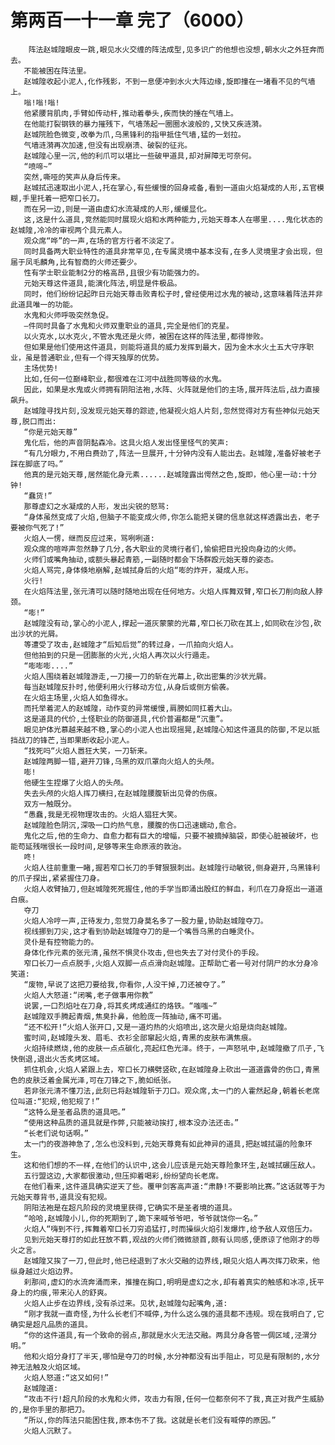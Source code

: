 # 第两百一十一章 完了（6000）
        阵法赵城隍眼皮一跳,眼见水火交缠的阵法成型,见多识广的他想也没想,朝水火之外狂奔而去。
       不能被困在阵法里。
       赵城隍收起小泥人,化作残影，不到一息便冲到水火大阵边缘,旋即撞在一堵看不见的气墙上。
       嗡!嗡!嗡!
       他紧腰背肌肉,手臂如传动杆,推动着拳头,疾而快的捶在气墙上。
       在他能打裂钢铁的暴力摧残下，气墙荡起一圈圈水波般的,又快又疾涟漪。
       赵城院脸色微变,改拳为爪,乌黑锋利的指甲抵住气墙,猛的一划拉。
       气墙涟漪再次加速,但没有出现崩溃、破裂的征兆。
       赵城隍心里一沉,他的利爪可以堪比一些破甲道具,却对屏障无可奈何。
       “喷啼~”
       突然,嘶哑的笑声从身后传来。
       赵城拭迅速取出小泥人,托在掌心,有些缓慢的回身戒备,看到一道由火焰凝成的人形,五官模糊,手里托着一把窄口长刀。
       而在另一边,则是一道由虚幻水流凝成的人形,缓缓显化。
       这,这是什么道具,竞然能同时展现火焰和水两种能力,元始天尊本人在哪里....鬼化状态的赵城隍,冷冷的审视两个具元素人。
       观众席“哗”的一声,在场的官方行者不淡定了。
       同时具备两大职业特性的道具非常罕见,在专属灵境中基本没有,在多人灵境里才会出现，但届于凤毛麟角,比有智商的火师还要少。
       性有学士职业能制2分的格高昂,且很少有功能强力的。
       元始天尊这件道具,能演化阵法,明显是件极品。
       同时，他们纷纷记起昨日元始天尊击败青松子时,曾经使用过水鬼的被动,这意味着阵法并非此道具唯一的功能。
       水鬼和火师呼吸突然急促。
       —件同时具备了水鬼和火师双重职业的道具,完全是他们的克星。
       以火克水,以水克火,不管水鬼还是火师，被困在这样的阵法里,都得惨败。
       但如果是他们使用这件道具，则能将道具的威力发挥到最大，因为金木水火土五大守序职业，虽是普通职业,但有一个得天独厚的优势。
       主场优势!
       比如,任何一位巅峰职业,都很难在江河中战胜同等级的水鬼。
       因此，如果是水鬼或火师拥有阴阳法袍,水阵、火阵就是他们的主场,展开阵法后,战力直接飙升。
       赵城隍寻找片刻,没发现元始天尊的踪迹,他凝视火焰人片刻,忽然觉得对方有些神似元始天尊,脱口而出:
       “你是元始天尊”
       鬼化后，他的声音阴黏森冷。这具火焰人发出怪里怪气的笑声:
       “有几分眼力,不用白费劲了,阵法一旦展开,十分钟内没有人能出去。赵城隍,准备好被老子踩在脚底了吗。”
       他真的是元始天尊,居然能化身元素......赵城隍露出愕然之色,旋即，他心里一动:十分钟!
       “蠢货!”
       那尊虚幻之水凝成的人形，发出尖锐的怒骂:
       “身体虽然变成了火焰,但脑子不能变成火师,你怎么能把关键的信息就这样透露出去，老子要被你气死了!”
       火焰人一愣，继而反应过来，骂咧咧道:
       观众席的喧哗声忽然静了几分,各大职业的灵境行者们,愉偷把目光投向身边的火师。
       火师们或嘴角抽动,或额头暴起青筋,一副随时都会下场群殴元始天尊的姿态。
       火焰人骂完,身体倏地崩解,赵城拭身后的火焰“嘭的炸开，凝成人形。
       火行!
       在火焰阵法里,张元清可以随时随地出现在任何地方。火焰人挥舞双臂,窄口长刀削向敌人脖颈。
       “嘭!”
       赵城隍没有动,掌心的小泥人,撑起一道灰蒙蒙的光幕,窄口长刀砍在其上,如同砍在沙包,砍出沙状的光屑。
       等遭受了攻击,赵城隍才“后知后觉”的转过身，一爪拍向火焰人。
       但他拍到的只是一团膨胀的火光,火焰人再次以火行遁走。
       “嘭嘭嘭....”
       火焰人围绕着赵城隍游走,一刀接一刀的斩在光幕上,砍出密集的沙状光屑。
       每当赵城隍反扑时,他便利用火行移动方位,从身后或侧方偷袭。
       在火焰主场里,火焰人如鱼得水。
       而托举着泥人的赵城隍，动作变的异常缓慢,肩膀如同扛着大山。
       这是道具的代价,土怪职业的防御道具,代价普遍都是“沉重”。
       眼见护体光慕越来越不稳,掌心的小泥人也出现摇晃,赵城隍心知这件道具的防御,不足以抵挡战刀的锋芒,当即果断收起小泥人。
       “找死吗“火焰人嚣狂大笑，一刀斩来。
       赵城隍两脚一错,避开刀锋,乌黑的双爪罩向火焰人的头颅。
       嘭!
       他硬生生捏爆了火焰人的头颅。
       失去头颅的火焰人挥刀横扫,在赵城隍腰腹斩出见骨的伤痕。
       双方一触既分。
       “愚蠢,我是无视物理攻击的。火焰人猖狂大笑。
       赵城隍脸色阴沉,深吸一口灼热气息，腰腹的伤口迅速蠕动,愈合。
       鬼化之后,他的生命力、自愈力都有巨大的增幅，只要不被摘掉脑袋，即使心脏被破坏，也能苟延残喘很长一段时间,足够等来生命原液的敦治。
       咚!
       火焰人往前重重一睹,握若窄口长刀的手臂狠狠刺出。赵城隍行动敏锐,侧身避开,乌黑锋利的爪子探出,紧紧握住刀身。
       火焰人收臂抽刀,但赵城隍死死握住,他的手学当即涌出殷红的鲜血，利爪在刀身抠出一道道白痕。
       夺刀
       火焰人冷哼一声,正待发力,忽觉刀身莫名多了一股力量,协助赵城隍夺刀。
       视线挪到刀尖,这才看到协助赵城隍夺刀的是一个嘴唇乌黑的白睡灵仆。
       灵仆是有控物能力的。
       身体化作元素的张元清,虽然不惧灵仆攻击,但也失去了对付灵仆的手段。
       窄口长刀一点点脱手,火焰人双脚一点点滑向赵城隍。正帮助亡者一号对付阴尸的水分身冷笑道:
       “废物,早说了这把刀要给我,你看你,人没干掉,刀还被夺了。”
       火焰人大怒道:“闭嘴,老子做事用你教”
       说罢,一口烈焰吐在刀身,将其炙烤成通红的烙铁。“嗤嗤~”
       赵城隍双手腾起青烟,焦臭扑鼻，他脸庞一阵抽动,痛不可遏。
       “还不松开!“火焰人张开口,又是一道灼热的火焰喷出,这次是火焰是烧向赵城隍。
       蜜时间,赵城隍头发、眉毛、衣衫全部窜起火焰,青黑的皮肤布满焦痕。
       火焰持续燃烧,他的皮肤一点点碳化,亮起红色光泽。终于，一声怒吼中,赵城隍撤了爪子,飞快倒退,退出火舌炙烤区域。
       抓住机会,火焰人紧跟上去，窄口长刀横劈竖砍,在赵城隍身上砍出一道道露骨的伤口,青黑色的皮肤泛着金属光泽,可在刀锋之下,脆如纸张。
       若非张元清不懂刀法,此刻已将赵城隍斩于刀口。观众席,太一门的人霍然起身,朝着长老席位叫道:“犯规,他犯规了!”
       “这特么是圣者品质的道具吧。”
       “使用这种品质的道具就是作弊,只能被动挨打,根本没办法还击。”
       “长老们说句话啊。”
       太一门的夜游神急了,怎么也没料到,元始天尊竟有如此神异的道具,把赵城拭逼的险象环生。
       这和他们想的不一样,在他们的认识中,这会儿应该是元始天尊险象环生,赵城拭碾压敌人。
       五行盟这边,大家都很激动,但压抑着喝彩,纷纷望向长老席。
       在他们看来,这件道具确实逆天了些。覆甲剑客高声道:“肃静!不要影响比赛。”这话就等于为元始天尊背书,道具没有犯规。
       阴阳法袍是在超凡阶段的灵境里获得,它确实不是圣者境的道具。
       “哈哈,赵城隍小儿,你的死期到了,跪下来喊爷爷吧，爷爷就饶你一名。”
       火焰人“嗨到不行,挥舞着窄口长刀穷追猛打,时而操纵火焰引发爆炸,给予敌人双倍压力。
       见到元始天尊打的如此狂放不羁,观战的火师们微微颔首,颇有认同感,便原谅了他刚才的辱火之言。
       赵城隍又挨了一刀,但此时,他已经退到了水火交融的边界线,眼见火焰人再次挥刀砍来，他纵身越过火焰边界。
       刹那间,虚幻的水流奔涌而来，推撞在胸口,明明是虚幻之水,却有着真实的触感和冰凉,抚平身上的灼痕,带来沁人的舒爽。
       火焰人止步在边界线,没有杀过来。见状,赵城隍勾起嘴角,道:
       “刚才我就一直奇怪,为什么长老们不喊停,为什么这么强的道具都不违规。现在我明白了,它确实是超凡品质的道具。
       “你的这件道具,有一个致命的弱点,那就是水火无法交融。两具分身各管一倜区域,泾渭分明。”
       他和火焰分身打了半天,哪怕是夺刀的时候,水分神都没有出手阻止，可见是有限制的,水分神无法触及火焰区域。
       火焰人怒道:“这又如何!”
       赵城隍道:
       “攻击不行!超凡阶段的水鬼和火师，攻击力有限,任何一位都奈何不了我,真正对我产生威胁的,是你手里的那把刀。
       “所以,你的阵法只能困住我,原本伤不了我。这就是长老们没有喊停的原因。”
       火焰人沉默了。